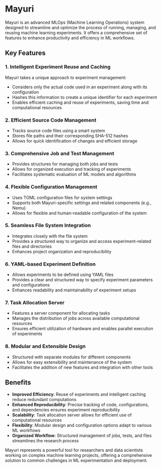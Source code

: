 # Mayuri

Mayuri is an advanced MLOps (Machine Learning Operations) system designed to streamline and optimize the process of running, managing, and reusing machine learning experiments. It offers a comprehensive set of features to enhance productivity and efficiency in ML workflows.

## Key Features

### 1. Intelligent Experiment Reuse and Caching

Mayuri takes a unique approach to experiment management:

- Considers only the actual code used in an experiment along with its configuration
- Hashes this information to create a unique identifier for each experiment
- Enables efficient caching and reuse of experiments, saving time and computational resources

### 2. Efficient Source Code Management

- Tracks source code files using a smart system
- Stores file paths and their corresponding SHA-512 hashes
- Allows for quick identification of changes and efficient storage

### 3. Comprehensive Job and Test Management

- Provides structures for managing both jobs and tests
- Allows for organized execution and tracking of experiments
- Facilitates systematic evaluation of ML models and algorithms

### 4. Flexible Configuration Management

- Uses TOML configuration files for system settings
- Supports both Mayuri-specific settings and related components (e.g., Nemu)
- Allows for flexible and human-readable configuration of the system

### 5. Seamless File System Integration

- Integrates closely with the file system
- Provides a structured way to organize and access experiment-related files and directories
- Enhances project organization and reproducibility

### 6. YAML-based Experiment Definition

- Allows experiments to be defined using YAML files
- Provides a clear and structured way to specify experiment parameters and configurations
- Enhances readability and maintainability of experiment setups

### 7. Task Allocation Server

- Features a server component for allocating tasks
- Manages the distribution of jobs across available computational resources
- Ensures efficient utilization of hardware and enables parallel execution of experiments

### 8. Modular and Extensible Design

- Structured with separate modules for different components
- Allows for easy extensibility and maintenance of the system
- Facilitates the addition of new features and integration with other tools

## Benefits

- **Improved Efficiency**: Reuse of experiments and intelligent caching reduce redundant computations
- **Enhanced Reproducibility**: Precise tracking of code, configurations, and dependencies ensures experiment reproducibility
- **Scalability**: Task allocation server allows for efficient use of computational resources
- **Flexibility**: Modular design and configuration options adapt to various ML workflows
- **Organized Workflow**: Structured management of jobs, tests, and files streamlines the research process

Mayuri represents a powerful tool for researchers and data scientists working on complex machine learning projects, offering a comprehensive solution to common challenges in ML experimentation and deployment.